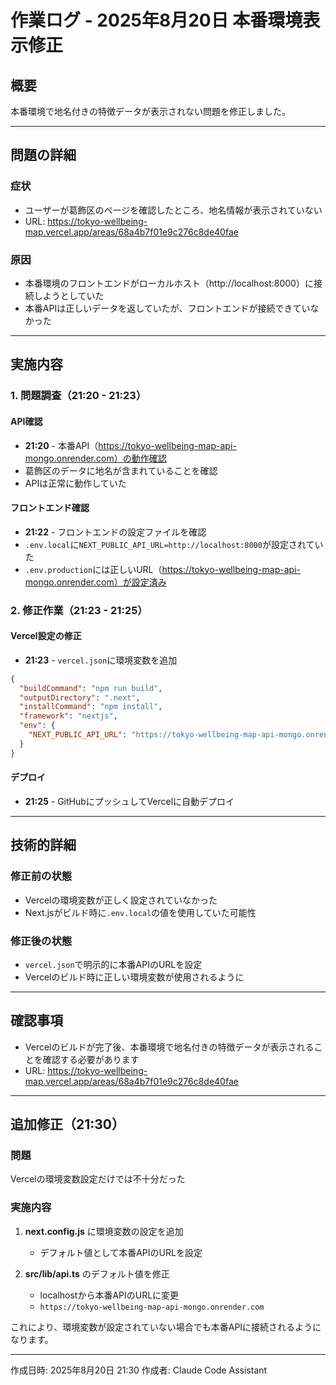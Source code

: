 # 作業ログ - 2025年8月20日 本番環境表示修正

## 概要
本番環境で地名付きの特徴データが表示されない問題を修正しました。

---

## 問題の詳細

### 症状
- ユーザーが葛飾区のページを確認したところ、地名情報が表示されていない
- URL: https://tokyo-wellbeing-map.vercel.app/areas/68a4b7f01e9c276c8de40fae

### 原因
- 本番環境のフロントエンドがローカルホスト（http://localhost:8000）に接続しようとしていた
- 本番APIは正しいデータを返していたが、フロントエンドが接続できていなかった

---

## 実施内容

### 1. 問題調査（21:20 - 21:23）

#### API確認
- **21:20** - 本番API（https://tokyo-wellbeing-map-api-mongo.onrender.com）の動作確認
- 葛飾区のデータに地名が含まれていることを確認
- APIは正常に動作していた

#### フロントエンド確認
- **21:22** - フロントエンドの設定ファイルを確認
- `.env.local`に`NEXT_PUBLIC_API_URL=http://localhost:8000`が設定されていた
- `.env.production`には正しいURL（https://tokyo-wellbeing-map-api-mongo.onrender.com）が設定済み

### 2. 修正作業（21:23 - 21:25）

#### Vercel設定の修正
- **21:23** - `vercel.json`に環境変数を追加
```json
{
  "buildCommand": "npm run build",
  "outputDirectory": ".next",
  "installCommand": "npm install",
  "framework": "nextjs",
  "env": {
    "NEXT_PUBLIC_API_URL": "https://tokyo-wellbeing-map-api-mongo.onrender.com"
  }
}
```

#### デプロイ
- **21:25** - GitHubにプッシュしてVercelに自動デプロイ

---

## 技術的詳細

### 修正前の状態
- Vercelの環境変数が正しく設定されていなかった
- Next.jsがビルド時に`.env.local`の値を使用していた可能性

### 修正後の状態
- `vercel.json`で明示的に本番APIのURLを設定
- Vercelのビルド時に正しい環境変数が使用されるように

---

## 確認事項
- Vercelのビルドが完了後、本番環境で地名付きの特徴データが表示されることを確認する必要があります
- URL: https://tokyo-wellbeing-map.vercel.app/areas/68a4b7f01e9c276c8de40fae

---

## 追加修正（21:30）

### 問題
Vercelの環境変数設定だけでは不十分だった

### 実施内容
1. **next.config.js** に環境変数の設定を追加
   - デフォルト値として本番APIのURLを設定

2. **src/lib/api.ts** のデフォルト値を修正
   - localhostから本番APIのURLに変更
   - `https://tokyo-wellbeing-map-api-mongo.onrender.com`

これにより、環境変数が設定されていない場合でも本番APIに接続されるようになります。

---

作成日時: 2025年8月20日 21:30
作成者: Claude Code Assistant
